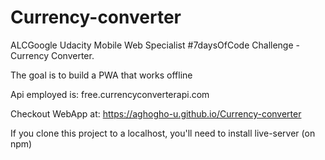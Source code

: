 # Currency-converter
ALCGoogle Udacity Mobile Web Specialist #7daysOfCode Challenge - Currency Converter.

The goal is to build a PWA that works offline

Api employed is: free.currencyconverterapi.com

Checkout WebApp at: https://aghogho-u.github.io/Currency-converter

If you clone this project to a localhost, you'll need to install live-server (on npm)